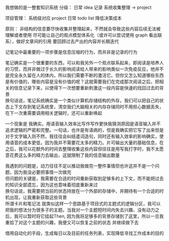 我想做的是一整套知识系统
分级：
日常 idea 记录
系统收集整理 -> project

项目管理：
系统级对应 project
日常 todo list 降低决策成本

原则：
非结构的信息要尽快收集并整理起来，不然就会导致这些内容后续无法被理解或者使用
尽可能让自己的观点模型体系化（或许可以尝试使用 graph 看出联系），做好文章间的引用
要回顾过去产出的内容并长期迭代

记笔记中最重要的一项步骤是信息压缩的行为，而并非是记录的行为

笔记确实是一个很重要的东西，可以和我另外一个观点联系起来，即阅读是培养人的习惯，而并非做过于长久的影响阅读给人带来的影响类似一次免疫反应，他并不是完全永久留在人的体内，所以我们需要不断的激活它。但你又怎么知道哪些东西是有价值的，哪些内容是没有价值的呢？这就需要我们在完成那次阅读之后，把相关的信息记录下来，以使得下一次想要重新刺激这一段内容是快速的找回过去的背景  
换句话说，笔记系统确实是一个类似计算机存储结构的外存，我们可以把自己的状态上下文存到笔记系统里，清空我们大脑相关的内存存储同时不用担心数据丢失，在下一次重需要调用相关逻辑时，还可以重新唤起

一个现象是 我确实。用语音输入效率比写作写作更快我猜测原因是语音输入并不追求逻辑的严密和完整。一句话，也许是有语病的，但是我确实把它写了出来但是对于文字输入则不然，我往往会纠结遣词造句，同时还有输入效率的影响确实，使用语音的成本更低，因为我并不需要花太多的精力。片可输出大量的基础信息，在之后，我可以花额外的时间去整理收集这些内容但往往是用写我打字时，我不太愿意花费这么多的精力去输出，这就限制了我的信息输出数量

我遇到的问题是，动力往往不足以推动我做完一整件事情但也许这并不是一个问题，因为我没必要把事情一次做完  
但问题的关键是，我需要在合适的时间重新获取到足够多的上下文，而不能把过去的知识全部遗忘，因为这也意味着彻底重新来过  
换句话说，我需要把当前的状态持放在一个外部的存储中，并期待有一个合适的时机出现，让我重新获取这些背景  
所谓卡片和笔记法 就类似这样一个思路基于项目式的主题式的逻辑分区，我可以把我的想法分为很多子的主题。当我对一个主题短时间内失去兴趣、没有动力之后，我可以暂时将它挂起Then, 因为我将足够多的背景存储到了这里，所以一旦我重拾了对这个主题的兴趣，我便又可以恢复之前的状态 并继续做下去

借用自动化的手段，生成每日以及目前的任务列表，实现降低寻找工作成本的目的